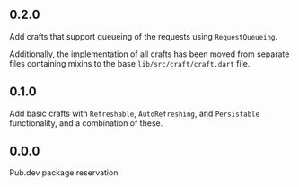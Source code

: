 ## 0.2.0

Add crafts that support queueing of the requests using `RequestQueueing`.

Additionally, the implementation of all crafts has been moved from separate files containing mixins
to the base `lib/src/craft/craft.dart` file.

## 0.1.0

Add basic crafts with `Refreshable`, `AutoRefreshing`, and `Persistable` functionality, and
a combination of these.

## 0.0.0

Pub.dev package reservation
